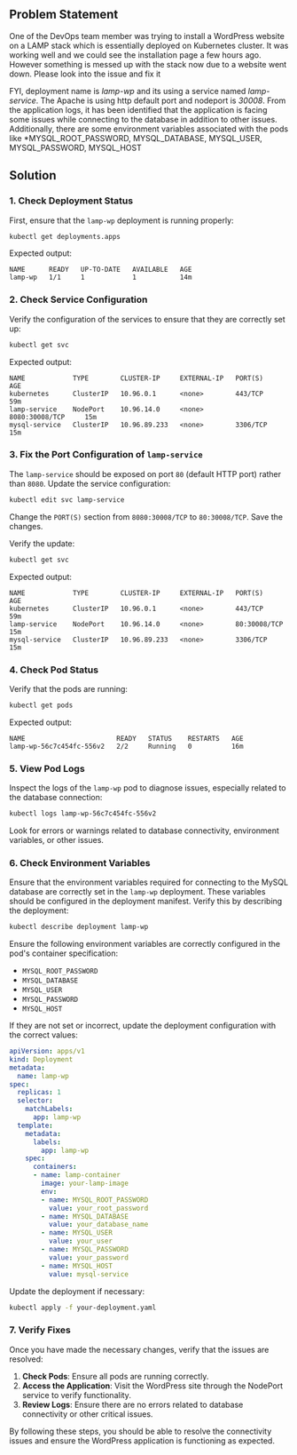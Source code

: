 ## **Problem Statement**

One of the DevOps team member was trying to install a WordPress website on a LAMP stack which is essentially deployed on Kubernetes cluster. It was working well and we could see the installation page a few hours ago. However something is messed up with the stack now due to a website went down. Please look into the issue and fix it

 FYI, deployment name is *lamp-wp* and its using a service named *lamp-service*. The Apache is using http default port and nodeport is *30008*. From the application logs, it has been identified that the application is facing some issues while connecting to the database in addition to other issues. Additionally, there are some environment variables associated with the pods like *MYSQL_ROOT_PASSWORD, MYSQL_DATABASE,  MYSQL_USER, MYSQL_PASSWORD, MYSQL_HOST

## **Solution**

### **1. Check Deployment Status**

First, ensure that the `lamp-wp` deployment is running properly:

```bash
kubectl get deployments.apps
```

Expected output:

```
NAME      READY   UP-TO-DATE   AVAILABLE   AGE
lamp-wp   1/1     1            1           14m
```

### **2. Check Service Configuration**

Verify the configuration of the services to ensure that they are correctly set up:

```bash
kubectl get svc
```

Expected output:

```
NAME            TYPE        CLUSTER-IP     EXTERNAL-IP   PORT(S)            AGE
kubernetes      ClusterIP   10.96.0.1      <none>        443/TCP            59m
lamp-service    NodePort    10.96.14.0     <none>        8080:30008/TCP     15m
mysql-service   ClusterIP   10.96.89.233   <none>        3306/TCP           15m
```

### **3. Fix the Port Configuration of `lamp-service`**

The `lamp-service` should be exposed on port `80` (default HTTP port) rather than `8080`. Update the service configuration:

```bash
kubectl edit svc lamp-service
```

Change the `PORT(S)` section from `8080:30008/TCP` to `80:30008/TCP`. Save the changes.

Verify the update:

```bash
kubectl get svc
```

Expected output:

```
NAME            TYPE        CLUSTER-IP     EXTERNAL-IP   PORT(S)            AGE
kubernetes      ClusterIP   10.96.0.1      <none>        443/TCP            59m
lamp-service    NodePort    10.96.14.0     <none>        80:30008/TCP       15m
mysql-service   ClusterIP   10.96.89.233   <none>        3306/TCP           15m
```

### **4. Check Pod Status**

Verify that the pods are running:

```bash
kubectl get pods
```

Expected output:

```
NAME                       READY   STATUS    RESTARTS   AGE
lamp-wp-56c7c454fc-556v2   2/2     Running   0          16m
```

### **5. View Pod Logs**

Inspect the logs of the `lamp-wp` pod to diagnose issues, especially related to the database connection:

```bash
kubectl logs lamp-wp-56c7c454fc-556v2
```

Look for errors or warnings related to database connectivity, environment variables, or other issues.

### **6. Check Environment Variables**

Ensure that the environment variables required for connecting to the MySQL database are correctly set in the `lamp-wp` deployment. These variables should be configured in the deployment manifest. Verify this by describing the deployment:

```bash
kubectl describe deployment lamp-wp
```

Ensure the following environment variables are correctly configured in the pod's container specification:

- `MYSQL_ROOT_PASSWORD`
- `MYSQL_DATABASE`
- `MYSQL_USER`
- `MYSQL_PASSWORD`
- `MYSQL_HOST`

If they are not set or incorrect, update the deployment configuration with the correct values:

```yaml
apiVersion: apps/v1
kind: Deployment
metadata:
  name: lamp-wp
spec:
  replicas: 1
  selector:
    matchLabels:
      app: lamp-wp
  template:
    metadata:
      labels:
        app: lamp-wp
    spec:
      containers:
      - name: lamp-container
        image: your-lamp-image
        env:
        - name: MYSQL_ROOT_PASSWORD
          value: your_root_password
        - name: MYSQL_DATABASE
          value: your_database_name
        - name: MYSQL_USER
          value: your_user
        - name: MYSQL_PASSWORD
          value: your_password
        - name: MYSQL_HOST
          value: mysql-service
```

Update the deployment if necessary:

```bash
kubectl apply -f your-deployment.yaml
```

### **7. Verify Fixes**

Once you have made the necessary changes, verify that the issues are resolved:

1. **Check Pods**: Ensure all pods are running correctly.
2. **Access the Application**: Visit the WordPress site through the NodePort service to verify functionality.
3. **Review Logs**: Ensure there are no errors related to database connectivity or other critical issues.

By following these steps, you should be able to resolve the connectivity issues and ensure the WordPress application is functioning as expected.
